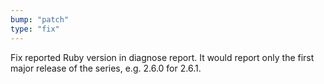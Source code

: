 ```yaml
---
bump: "patch"
type: "fix"
---
```


Fix reported Ruby version in diagnose report. It would report only the first major release of the series, e.g. 2.6.0 for 2.6.1.
